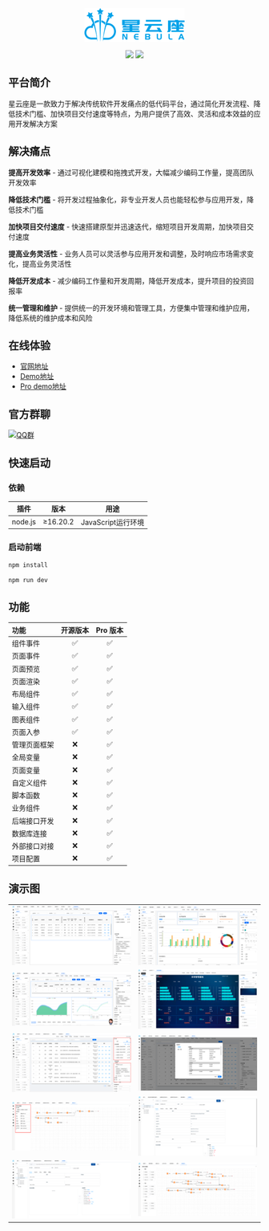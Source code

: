 <p align="center">
	<img alt="logo" src="/.images/logo.png">
</p>
<p align="center">
	<a href="https://gitee.com/Nebula-lowcode/nebulalowcode"><img src="https://img.shields.io/badge/Nebula-v1.6.0-brightgreen.svg"></a>
    <a href="https://gitee.com/Nebula-lowcode/nebulalowcode/blob/master/LICENSE"><img src="https://img.shields.io/github/license/mashape/apistatus.svg"></a>
</p>

## 平台简介
星云座是一款致力于解决传统软件开发痛点的低代码平台，通过简化开发流程、降低技术门槛、加快项目交付速度等特点，为用户提供了高效、灵活和成本效益的应用开发解决方案


## 解决痛点
<strong>提高开发效率</strong> - 通过可视化建模和拖拽式开发，大幅减少编码工作量，提高团队开发效率

<strong>降低技术门槛</strong> - 将开发过程抽象化，非专业开发人员也能轻松参与应用开发，降低技术门槛

<strong>加快项目交付速度</strong> - 快速搭建原型并迅速迭代，缩短项目开发周期，加快项目交付速度

<strong>提高业务灵活性</strong> - 业务人员可以灵活参与应用开发和调整，及时响应市场需求变化，提高业务灵活性

<strong>降低开发成本</strong> - 减少编码工作量和开发周期，降低开发成本，提升项目的投资回报率

<strong>统一管理和维护</strong> - 提供统一的开发环境和管理工具，方便集中管理和维护应用，降低系统的维护成本和风险

## 在线体验

- [官网地址](https://www.xingyunzuo.cn?from=gitee)
- [Demo地址](https://demo.xingyunzuo.com?from=gitee)
- [Pro demo地址](https://test.xingyunzuo.com?from=gitee)

## 官方群聊

 [![QQ群](https://img.shields.io/badge/未满-768551975-brightgreen.svg)](http://qm.qq.com/cgi-bin/qm/qr?_wv=1027&k=t_NuJNDKNwp21V1Nz_EPVfBGab_fCcMM&authKey=1XBPqVjp2sraSpzuy8YT8RfBvsb9fqYsbnLcwuVPrxRk2SS89x2S5hWcjCdPt0WJ&noverify=0&group_code=768551975)

## 快速启动

### 依赖
| 插件 | 版本  | 用途 |
|--- |-----| ----- |
| node.js | ≥16.20.2 |  JavaScript运行环境 |

### 启动前端

```
npm install
```
```
npm run dev
```

## 功能

| 功能             | 开源版本        | Pro 版本            |
| :--------------  | :--------------: | :-----------------: |
| 组件事件         |       ✅         |         ✅           |
| 页面事件         |       ✅         |         ✅           |
| 页面预览         |       ✅         |         ✅           |
| 页面渲染         |       ✅         |         ✅           |
| 布局组件         |       ✅         |         ✅           |
| 输入组件         |       ✅         |         ✅           |
| 图表组件         |       ✅         |         ✅           |
| 页面入参         |       ✅         |         ✅           |
| 管理页面框架     |       ❌         |         ✅           |
| 全局变量         |       ❌         |         ✅           |
| 页面变量         |       ❌         |         ✅           |
| 自定义组件       |       ❌         |         ✅           |
| 脚本函数         |       ❌         |         ✅           |
| 业务组件         |       ❌         |         ✅           |
| 后端接口开发     |       ❌         |         ✅           |
| 数据库连接       |       ❌         |         ✅           |
| 外部接口对接     |       ❌         |         ✅           |
| 项目配置         |       ❌         |         ✅           |




## 演示图

<table>
	<tr>
        <td><img src="/.images/p1.png"/></td>
        <td><img src="/.images/p2.png"/></td>
    </tr>	 
    <tr>
        <td><img src="/.images/p3.png"/></td>
        <td><img src="/.images/p4.png"/></td>
    </tr>
    <tr>
        <td><img src="/.images/b1.png"/></td>
        <td><img src="/.images/b2.png"/></td>
    </tr>
    <tr>
        <td><img src="/.images/b3.png"/></td>
        <td><img src="/.images/b4.png"/></td>
    </tr>
    <tr>
        <td><img src="/.images/b5.png"/></td>
        <td><img src="/.images/b6.png"/></td>
    </tr>
</table>